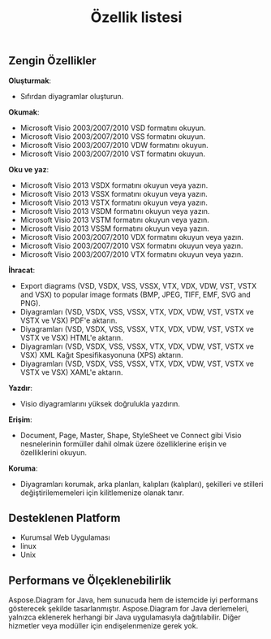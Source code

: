 ﻿---
title: Özellik listesi
type: docs
weight: 30
url: /tr/java/feature-list/
keywords: Visio Diagram Java API
description: Visio Diagram Java API feature list include create, read, write, export, print and access Microsoft Visio 2003, 2007, 2010, 2013, VSD, VSSM, VSTX, VSSM, VST formats.
---
## **Zengin Özellikler**
**Oluşturmak**:

- Sıfırdan diyagramlar oluşturun.

**Okumak**:

- Microsoft Visio 2003/2007/2010 VSD formatını okuyun.
- Microsoft Visio 2003/2007/2010 VSS formatını okuyun.
- Microsoft Visio 2003/2007/2010 VDW formatını okuyun.
- Microsoft Visio 2003/2007/2010 VST formatını okuyun.

**Oku ve yaz**:

- Microsoft Visio 2013 VSDX formatını okuyun veya yazın.
- Microsoft Visio 2013 VSSX formatını okuyun veya yazın.
- Microsoft Visio 2013 VSTX formatını okuyun veya yazın.
- Microsoft Visio 2013 VSDM formatını okuyun veya yazın.
- Microsoft Visio 2013 VSTM formatını okuyun veya yazın.
- Microsoft Visio 2013 VSSM formatını okuyun veya yazın.
- Microsoft Visio 2003/2007/2010 VDX formatını okuyun veya yazın.
- Microsoft Visio 2003/2007/2010 VSX formatını okuyun veya yazın.
- Microsoft Visio 2003/2007/2010 VTX formatını okuyun veya yazın.

**İhracat**:

- Export diagrams (VSD, VSDX, VSS, VSSX, VTX, VDX, VDW, VST, VSTX and VSX) to popular image formats (BMP, JPEG, TIFF, EMF, SVG and PNG).
- Diyagramları (VSD, VSDX, VSS, VSSX, VTX, VDX, VDW, VST, VSTX ve VSTX ve VSX) PDF'e aktarın.
- Diyagramları (VSD, VSDX, VSS, VSSX, VTX, VDX, VDW, VST, VSTX ve VSTX ve VSX) HTML'e aktarın.
- Diyagramları (VSD, VSDX, VSS, VSSX, VTX, VDX, VDW, VST, VSTX ve VSX) XML Kağıt Spesifikasyonuna (XPS) aktarın.
- Diyagramları (VSD, VSDX, VSS, VSSX, VTX, VDX, VDW, VST, VSTX ve VSTX ve VSX) XAML'e aktarın.

**Yazdır**:

- Visio diyagramlarını yüksek doğrulukla yazdırın.

**Erişim**:

- Document, Page, Master, Shape, StyleSheet ve Connect gibi Visio nesnelerinin formüller dahil olmak üzere özelliklerine erişin ve özelliklerini okuyun.

**Koruma**:

- Diyagramları korumak, arka planları, kalıpları (kalıpları), şekilleri ve stilleri değiştirilememeleri için kilitlemenize olanak tanır.
## **Desteklenen Platform**
- Kurumsal Web Uygulaması
- linux
- Unix
## **Performans ve Ölçeklenebilirlik**
Aspose.Diagram for Java, hem sunucuda hem de istemcide iyi performans gösterecek şekilde tasarlanmıştır. Aspose.Diagram for Java derlemeleri, yalnızca eklenerek herhangi bir Java uygulamasıyla dağıtılabilir. Diğer hizmetler veya modüller için endişelenmenize gerek yok.
